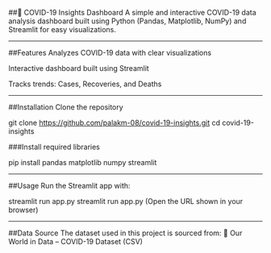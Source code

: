 ##🦠 COVID-19 Insights Dashboard 
A simple and interactive COVID-19 data analysis dashboard built using Python (Pandas, Matplotlib, NumPy) and Streamlit for easy visualizations.

---

##Features
Analyzes COVID-19 data with clear visualizations

Interactive dashboard built using Streamlit

Tracks trends: Cases, Recoveries, and Deaths

---

##Installation
Clone the repository

git clone https://github.com/palakm-08/covid-19-insights.git
cd covid-19-insights

###Install required libraries

pip install pandas matplotlib numpy streamlit

---

##Usage
Run the Streamlit app with:

streamlit run app.py
streamlit run app.py
(Open the URL shown in your browser)

---

##Data Source
The dataset used in this project is sourced from:
🔗 Our World in Data – COVID-19 Dataset (CSV)
